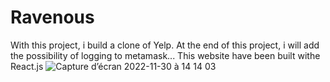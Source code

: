 # Ravenous

With this project, i build a clone of Yelp. At the end of this project, i will add the possibility of logging to metamask...
This website have been built withe React.js
![Capture d’écran 2022-11-30 à 14 14 03](https://user-images.githubusercontent.com/26528026/204805634-4a84b6e9-52d2-4a54-90d7-bfb442f7ae8c.png)
